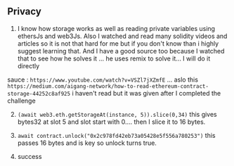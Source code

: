 ## Privacy

1. I know how storage works as well as reading private variables using ethersJs and web3Js. Also I watched and read many solidity videos and articles so it is not that hard for me but if you don't know than i highly suggest learning that. And I have a good source too because I watched that to see how he solves it ... he uses remix to solve it... I will do it directly

sauce : `https://www.youtube.com/watch?v=VSZl7jXZmfE` ... aslo this `https://medium.com/aigang-network/how-to-read-ethereum-contract-storage-44252c8af925` i haven't read but it was given after I completed the challenge

2. `(await web3.eth.getStorageAt(instance, 5)).slice(0,34)` this gives bytes32 at slot 5 and slot start with 0.... then I slice it to 16 bytes.

3. `await contract.unlock("0x2c978fd42eb73a05428e5f556a780253")` this passes 16 bytes and is key so unlock turns true.

4. success
